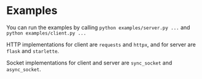 # Examples

You can run the examples by calling `python examples/server.py ...` and `python examples/client.py ...`

HTTP implementations for client are `requests` and `httpx`, and for server are `flask` and `starlette`.

Socket implementations for client and server are `sync_socket` and `async_socket`.
